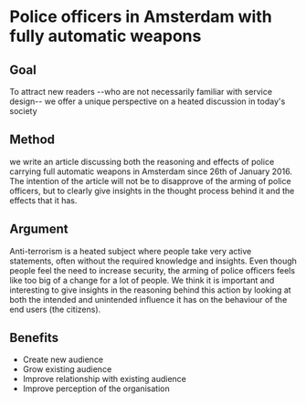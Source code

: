 # Police officers in Amsterdam with fully automatic weapons

## Goal

To attract new readers --who are not necessarily familiar with service design-- we offer a unique perspective on a heated discussion in today's society

## Method

we write an article discussing both the reasoning and effects of police carrying full automatic weapons in Amsterdam since 26th of January 2016. The intention of the article will not be to disapprove of the arming of police officers, but to clearly give insights in the thought process behind it and the effects that it has.

## Argument

Anti-terrorism is a heated subject where people take very active statements, often without the required knowledge and insights. Even though people feel the need to increase security, the arming of police officers feels like too big of a change for a lot of people. We think it is important and interesting to give insights in the reasoning behind this action by looking at both the intended and unintended influence it has on the behaviour of the end users (the citizens).

## Benefits

* Create new audience
* Grow existing audience
* Improve relationship with existing audience
* Improve perception of the organisation
